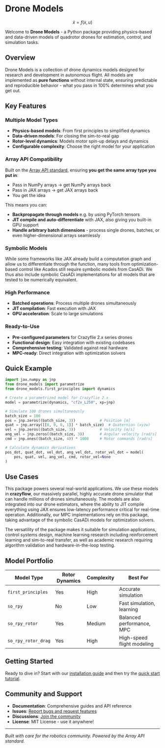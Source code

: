 # Drone Models

$$
\dot{x} = f(x, u)
$$

Welcome to **Drone Models** - a Python package providing physics-based and data-driven models of quadrotor drones for estimation, control, and simulation tasks.

## Overview

Drone Models is a collection of drone dynamics models designed for research and development in autonomous flight. All models are implemented as **pure functions** without internal state, ensuring predictable and reproducible behavior - what you pass in 100% determines what you get out.

## Key Features

### **Multiple Model Types**
- **Physics-based models**: From first principles to simplified dynamics
- **Data-driven models**: For closing the sim-to-real gap
- **Rotor-level dynamics**: Models motor spin-up delays and dynamics
- **Configurable complexity**: Choose the right model for your application

### **Array API Compatibility**
Built on the [Array API standard](https://data-apis.org/array-api/latest/), ensuring **you get the same array type you put in**:

- Pass in NumPy arrays → get NumPy arrays back
- Pass in JAX arrays → get JAX arrays back  
- You get the idea

This means you can:

- **Backpropagate through models** e.g. by using PyTorch tensors
- **JIT compile and auto-differentiate** with JAX, also giving you built-in GPU support
- **Handle arbitrary batch dimensions** - process single drones, batches, or even higher-dimensional arrays seamlessly

### Symbolic Models
While some frameworks like JAX already build a computation graph and allow us to differentiate through the function, many tools from optimization-based control like Acados still require symbolic models from CasADi. We thus also include symbolic CasADi implementations for all models that are tested to be numerically equivalent.

### **High Performance**
- **Batched operations**: Process multiple drones simultaneously
- **JIT compilation**: Fast execution with JAX
- **GPU acceleration**: Scale to large simulations

### **Ready-to-Use**
- **Pre-configured parameters** for Crazyflie 2.x series drones
- **Functional design**: Easy integration with existing codebases
- **Comprehensive testing**: Validated against real hardware
- **MPC-ready**: Direct integration with optimization solvers

## Quick Example

```python
import jax.numpy as jnp
from drone_models import parametrize
from drone_models.first_principles import dynamics

# Create a parametrized model for Crazyflie 2.x
model = parametrize(dynamics, "cf2x_L250", xp=jnp)

# Simulate 100 drones simultaneously
batch_size = 100
pos = jnp.zeros((batch_size, 3))           # Position [m]
quat = jnp.array([[0, 0, 0, 1]] * batch_size)  # Quaternion (xyzw)
vel = jnp.zeros((batch_size, 3))           # Velocity [m/s]
ang_vel = jnp.zeros((batch_size, 3))       # Angular velocity [rad/s]
cmd = jnp.ones((batch_size, 4)) * 1000     # Motor commands [rad/s]

# Calculate dynamics derivatives
pos_dot, quat_dot, vel_dot, ang_vel_dot, rotor_vel_dot = model(
    pos, quat, vel, ang_vel, cmd, rotor_vel=None
)
```

## Use Cases

This package powers several real-world applications. We use these models in **crazyflow**, our massively parallel, highly accurate drone simulator that can handle millions of drones simultaneously. The models are also integrated into our drone estimators, where the ability to JIT compile everything using JAX ensures low-latency performance critical for real-time operation. Additionally, our MPC implementations rely on this package, taking advantage of the symbolic CasADi models for optimization solvers.

The versatility of the package makes it suitable for simulation applications, control systems design, machine learning research including reinforcement learning and sim-to-real transfer, as well as academic research requiring algorithm validation and hardware-in-the-loop testing.

## Model Portfolio

| Model Type | Rotor Dynamics | Complexity | Best For |
|------------|----------------|------------|----------|
| `first_principles` | Yes | High | Accurate simulation |
| `so_rpy` | No | Low | Fast simulation, learning |
| `so_rpy_rotor` | Yes | Medium | Balanced performance, MPC |
| `so_rpy_rotor_drag` | Yes | High | High-speed flight modeling |

## Getting Started

Ready to dive in? Start with our [installation guide](get-started/installation.md) and then try the [quick start tutorial](get-started/quick-start.md).

## Community and Support

- **Documentation**: Comprehensive guides and API reference
- **Issues**: [Report bugs and request features](https://github.com/utiasDSL/drone-models/issues)
- **Discussions**: [Join the community](https://github.com/utiasDSL/drone-models/discussions)
- **License**: MIT License - use it anywhere!

---

*Built with care for the robotics community. Powered by the Array API standard.*
